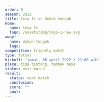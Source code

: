 ```yaml
---
order: 9
season: 2022
title: tesa fc vs dukuh tengah
home:
  name: tesa fc
  logo: /assets/img/logo-1-new.svg
away:
  name: dukuh tengah
  logo:
competition: friendly match
type: futsal
kickoff: "jumat, 08 april 2022 • 21:00 wib"
place: tiga bintang, tambak baya
status: next match
result:
  status: next match
  conclusion: 
  score: ""
  goal: 
---
```

